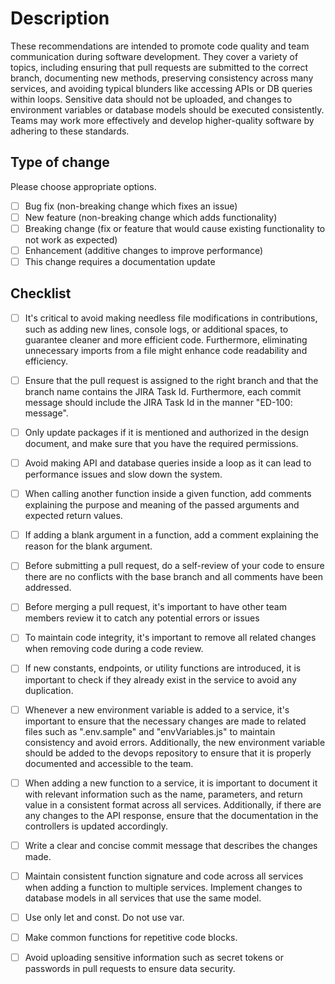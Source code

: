 
# Description
These recommendations are intended to promote code quality and team communication during software development. They cover a variety of topics, including ensuring that pull requests are submitted to the correct branch, documenting new methods, preserving consistency across many services, and avoiding typical blunders like accessing APIs or DB queries within loops. Sensitive data should not be uploaded, and changes to environment variables or database models should be executed consistently. Teams may work more effectively and develop higher-quality software by adhering to these standards.


## Type of change
Please choose appropriate options.

- [ ]  Bug fix (non-breaking change which fixes an issue)
- [ ]  New feature (non-breaking change which adds functionality)
- [ ]  Breaking change (fix or feature that would cause existing functionality to not work as expected)
- [ ]  Enhancement (additive changes to improve performance)
- [ ]  This change requires a documentation update

## Checklist 

- [ ]  It's critical to avoid making needless file modifications in contributions, such as adding new lines, console logs, or additional spaces, to guarantee cleaner and more efficient code. Furthermore, eliminating unnecessary imports from a file might enhance code readability and efficiency.
- [ ]  Ensure that the pull request is assigned to the right branch and that the branch name contains the JIRA Task Id. Furthermore, each commit message should include the JIRA Task Id in the manner "ED-100: message".
- [ ]  Only update packages if it is mentioned and authorized in the design document, and make sure that you have the required permissions.
- [ ]  Avoid making API and database queries inside a loop as it can lead to performance issues and slow down the system.
- [ ]  When calling another function inside a given function, add comments explaining the purpose and meaning of the passed arguments and expected return values.
- [ ]  If adding a blank argument in a function, add a comment explaining the reason for the blank argument.
- [ ]  Before submitting a pull request, do a self-review of your code to ensure there are no conflicts with the base branch and all comments have been addressed.
- [ ]  Before merging a pull request, it's important to have other team members review it to catch any potential errors or issues
- [ ]  To maintain code integrity, it's important to remove all related changes when removing code during a code review.
- [ ]  If new constants, endpoints, or utility functions are introduced, it is important to check if they already exist in the service to avoid any duplication.
- [ ]  Whenever a new environment variable is added to a service, it's important to ensure that the necessary changes are made to related files such as ".env.sample" and "envVariables.js" to maintain consistency and avoid errors. Additionally, the new environment variable should be added to the devops repository to ensure that it is properly documented and accessible to the team.
- [ ]  When adding a new function to a service, it is important to document it with relevant information such as the name, parameters, and return value in a consistent format across all services. Additionally, if there are any changes to the API response, ensure that the documentation in the controllers is updated accordingly. 
- [ ]  Write a clear and concise commit message that describes the changes made.
- [ ]  Maintain consistent function signature and code across all services when adding a function to multiple services. Implement changes to database models in all services that use the same model. 
- [ ]  Use only let and const. Do not use var.
- [ ]  Make common functions for repetitive code blocks.
- [ ]  Avoid uploading sensitive information such as secret tokens or passwords in pull requests to ensure data security.


